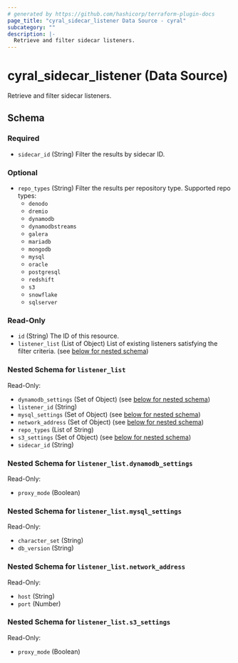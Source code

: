 ```yaml
---
# generated by https://github.com/hashicorp/terraform-plugin-docs
page_title: "cyral_sidecar_listener Data Source - cyral"
subcategory: ""
description: |-
  Retrieve and filter sidecar listeners.
---
```


# cyral_sidecar_listener (Data Source)

Retrieve and filter sidecar listeners.

<!-- schema generated by tfplugindocs -->

## Schema

### Required

- `sidecar_id` (String) Filter the results by sidecar ID.

### Optional

- `repo_types` (String) Filter the results per repository type. Supported repo types:
  - `denodo`
  - `dremio`
  - `dynamodb`
  - `dynamodbstreams`
  - `galera`
  - `mariadb`
  - `mongodb`
  - `mysql`
  - `oracle`
  - `postgresql`
  - `redshift`
  - `s3`
  - `snowflake`
  - `sqlserver`

### Read-Only

- `id` (String) The ID of this resource.
- `listener_list` (List of Object) List of existing listeners satisfying the filter criteria. (see [below for nested schema](#nestedatt--listener_list))

<a id="nestedatt--listener_list"></a>

### Nested Schema for `listener_list`

Read-Only:

- `dynamodb_settings` (Set of Object) (see [below for nested schema](#nestedobjatt--listener_list--dynamodb_settings))
- `listener_id` (String)
- `mysql_settings` (Set of Object) (see [below for nested schema](#nestedobjatt--listener_list--mysql_settings))
- `network_address` (Set of Object) (see [below for nested schema](#nestedobjatt--listener_list--network_address))
- `repo_types` (List of String)
- `s3_settings` (Set of Object) (see [below for nested schema](#nestedobjatt--listener_list--s3_settings))
- `sidecar_id` (String)

<a id="nestedobjatt--listener_list--dynamodb_settings"></a>

### Nested Schema for `listener_list.dynamodb_settings`

Read-Only:

- `proxy_mode` (Boolean)

<a id="nestedobjatt--listener_list--mysql_settings"></a>

### Nested Schema for `listener_list.mysql_settings`

Read-Only:

- `character_set` (String)
- `db_version` (String)

<a id="nestedobjatt--listener_list--network_address"></a>

### Nested Schema for `listener_list.network_address`

Read-Only:

- `host` (String)
- `port` (Number)

<a id="nestedobjatt--listener_list--s3_settings"></a>

### Nested Schema for `listener_list.s3_settings`

Read-Only:

- `proxy_mode` (Boolean)
